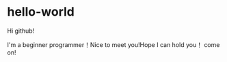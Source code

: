 # hello-world
Hi github!

I'm a beginner programmer！Nice to meet you!Hope I can hold you！
come on!

